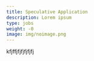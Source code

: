 ```yaml
---
title: Speculative Application
description: Lorem ipsum 
type: jobs
weight: -0
image: img/noimage.png
---
```

kfjffjfjfjfjfjfj
